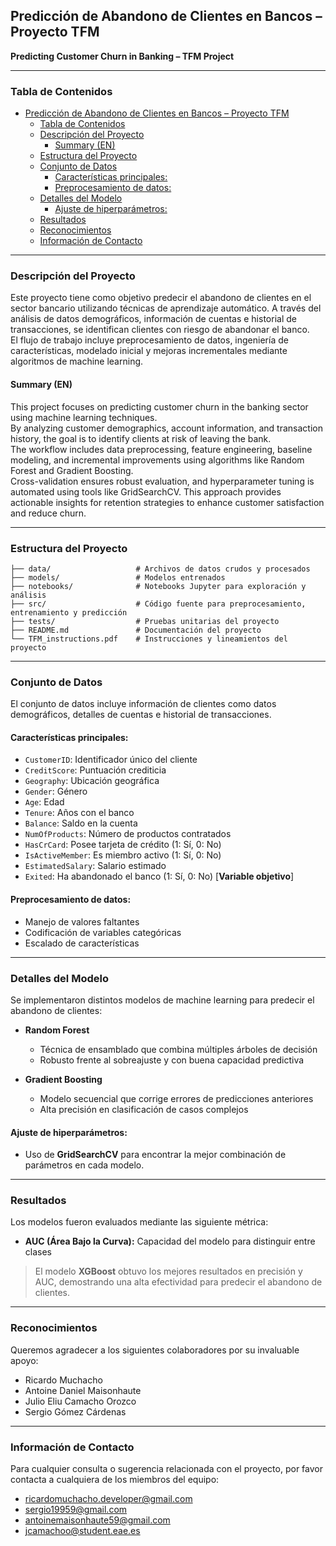 ## Predicción de Abandono de Clientes en Bancos – Proyecto TFM

**Predicting Customer Churn in Banking – TFM Project**

---

### Tabla de Contenidos

- [Predicción de Abandono de Clientes en Bancos – Proyecto TFM](#predicción-de-abandono-de-clientes-en-bancos--proyecto-tfm)
  - [Tabla de Contenidos](#tabla-de-contenidos)
  - [Descripción del Proyecto](#descripción-del-proyecto)
    - [Summary (EN)](#summary-en)
  - [Estructura del Proyecto](#estructura-del-proyecto)
  - [Conjunto de Datos](#conjunto-de-datos)
    - [Características principales:](#características-principales)
    - [Preprocesamiento de datos:](#preprocesamiento-de-datos)
  - [Detalles del Modelo](#detalles-del-modelo)
    - [Ajuste de hiperparámetros:](#ajuste-de-hiperparámetros)
  - [Resultados](#resultados)
  - [Reconocimientos](#reconocimientos)
  - [Información de Contacto](#información-de-contacto)

---

### Descripción del Proyecto

Este proyecto tiene como objetivo predecir el abandono de clientes en el sector bancario utilizando técnicas de aprendizaje automático. A través del análisis de datos demográficos, información de cuentas e historial de transacciones, se identifican clientes con riesgo de abandonar el banco.  
El flujo de trabajo incluye preprocesamiento de datos, ingeniería de características, modelado inicial y mejoras incrementales mediante algoritmos de machine learning.

#### Summary (EN)

This project focuses on predicting customer churn in the banking sector using machine learning techniques.  
By analyzing customer demographics, account information, and transaction history, the goal is to identify clients at risk of leaving the bank.  
The workflow includes data preprocessing, feature engineering, baseline modeling, and incremental improvements using algorithms like Random Forest and Gradient Boosting.  
Cross-validation ensures robust evaluation, and hyperparameter tuning is automated using tools like GridSearchCV.
This approach provides actionable insights for retention strategies to enhance customer satisfaction and reduce churn.

---

### Estructura del Proyecto

```
├── data/                   # Archivos de datos crudos y procesados
├── models/                 # Modelos entrenados
├── notebooks/              # Notebooks Jupyter para exploración y análisis
├── src/                    # Código fuente para preprocesamiento, entrenamiento y predicción
├── tests/                  # Pruebas unitarias del proyecto
├── README.md               # Documentación del proyecto
└── TFM_instructions.pdf    # Instrucciones y lineamientos del proyecto
```

---

### Conjunto de Datos

El conjunto de datos incluye información de clientes como datos demográficos, detalles de cuentas e historial de transacciones.

#### Características principales:

- `CustomerID`: Identificador único del cliente  
- `CreditScore`: Puntuación crediticia  
- `Geography`: Ubicación geográfica  
- `Gender`: Género  
- `Age`: Edad  
- `Tenure`: Años con el banco  
- `Balance`: Saldo en la cuenta  
- `NumOfProducts`: Número de productos contratados  
- `HasCrCard`: Posee tarjeta de crédito (1: Sí, 0: No)  
- `IsActiveMember`: Es miembro activo (1: Sí, 0: No)  
- `EstimatedSalary`: Salario estimado  
- `Exited`: Ha abandonado el banco (1: Sí, 0: No) [**Variable objetivo**]

#### Preprocesamiento de datos:

- Manejo de valores faltantes  
- Codificación de variables categóricas  
- Escalado de características  

---

### Detalles del Modelo

Se implementaron distintos modelos de machine learning para predecir el abandono de clientes:

- **Random Forest**  
  - Técnica de ensamblado que combina múltiples árboles de decisión  
  - Robusto frente al sobreajuste y con buena capacidad predictiva  

- **Gradient Boosting**  
  - Modelo secuencial que corrige errores de predicciones anteriores  
  - Alta precisión en clasificación de casos complejos  

#### Ajuste de hiperparámetros:
- Uso de **GridSearchCV** para encontrar la mejor combinación de parámetros en cada modelo.

---

### Resultados

Los modelos fueron evaluados mediante las siguiente métrica:

- **AUC (Área Bajo la Curva):** Capacidad del modelo para distinguir entre clases  

> El modelo **XGBoost** obtuvo los mejores resultados en precisión y AUC, demostrando una alta efectividad para predecir el abandono de clientes.

---

### Reconocimientos

Queremos agradecer a los siguientes colaboradores por su invaluable apoyo:

- Ricardo Muchacho  
- Antoine Daniel Maisonhaute  
- Julio Eliu Camacho Orozco  
- Sergio Gómez Cárdenas  

---

### Información de Contacto

Para cualquier consulta o sugerencia relacionada con el proyecto, por favor contacta a cualquiera de los miembros del equipo:

- ricardomuchacho.developer@gmail.com  
- sergio19959@gmail.com  
- antoinemaisonhaute59@gmail.com  
- jcamachoo@student.eae.es  